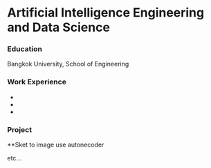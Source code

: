 # Artificial Intelligence Engineering and Data Science

### Education
Bangkok University, School of Engineering

### Work Experience
-
-
-

### Project
**Sket to image use autonecoder

etc...
